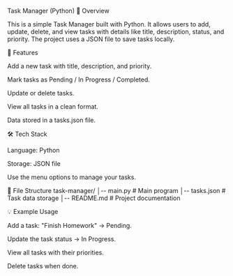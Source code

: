 Task Manager (Python)
📌 Overview

This is a simple Task Manager built with Python.
It allows users to add, update, delete, and view tasks with details like title, description, status, and priority.
The project uses a JSON file to save tasks locally.

🚀 Features

Add a new task with title, description, and priority.

Mark tasks as Pending / In Progress / Completed.

Update or delete tasks.

View all tasks in a clean format.

Data stored in a tasks.json file.

🛠️ Tech Stack

Language: Python

Storage: JSON file




Use the menu options to manage your tasks.

📂 File Structure
task-manager/
│-- main.py       # Main program
│-- tasks.json    # Task data storage
│-- README.md     # Project documentation

💡 Example Usage

Add a task: "Finish Homework" → Pending.

Update the task status → In Progress.

View all tasks with their priorities.

Delete tasks when done.
